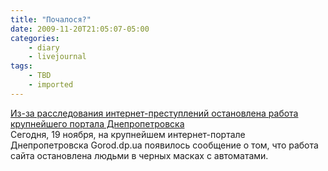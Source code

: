 ```yaml
---
title: "Почалося?"
date: 2009-11-20T21:05:07-05:00
categories:
    - diary
    - livejournal
tags:
    - TBD
    - imported
---
```


[Из-за расследования интернет-преступлений остановлена работа крупнейшего портала Днепропетровска](http://korrespondent.net/ukraine/events/1019601)   
Сегодня, 19 ноября, на крупнейшем интернет-портале Днепропетровска Gorod.dp.ua появилось сообщение о том, что работа сайта остановлена людьми в черных масках с автоматами.